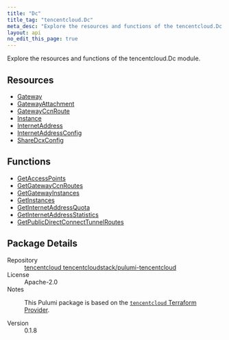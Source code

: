 ```yaml
---
title: "Dc"
title_tag: "tencentcloud.Dc"
meta_desc: "Explore the resources and functions of the tencentcloud.Dc module."
layout: api
no_edit_this_page: true
---
```


<!-- WARNING: this file was generated by Pulumi Docs Generator. -->
<!-- Do not edit by hand unless you're certain you know what you are doing! -->

Explore the resources and functions of the tencentcloud.Dc module.

<h2 id="resources">Resources</h2>
<ul class="api">
    <li><a href="gateway/" title="Gateway"><span class="api-symbol api-symbol--resource"></span>Gateway</a></li>
    <li><a href="gatewayattachment/" title="GatewayAttachment"><span class="api-symbol api-symbol--resource"></span>GatewayAttachment</a></li>
    <li><a href="gatewayccnroute/" title="GatewayCcnRoute"><span class="api-symbol api-symbol--resource"></span>GatewayCcnRoute</a></li>
    <li><a href="instance/" title="Instance"><span class="api-symbol api-symbol--resource"></span>Instance</a></li>
    <li><a href="internetaddress/" title="InternetAddress"><span class="api-symbol api-symbol--resource"></span>InternetAddress</a></li>
    <li><a href="internetaddressconfig/" title="InternetAddressConfig"><span class="api-symbol api-symbol--resource"></span>InternetAddressConfig</a></li>
    <li><a href="sharedcxconfig/" title="ShareDcxConfig"><span class="api-symbol api-symbol--resource"></span>ShareDcxConfig</a></li>
</ul>

<h2 id="functions">Functions</h2>
<ul class="api">
    <li><a href="getaccesspoints/" title="GetAccessPoints"><span class="api-symbol api-symbol--function"></span>GetAccessPoints</a></li>
    <li><a href="getgatewayccnroutes/" title="GetGatewayCcnRoutes"><span class="api-symbol api-symbol--function"></span>GetGatewayCcnRoutes</a></li>
    <li><a href="getgatewayinstances/" title="GetGatewayInstances"><span class="api-symbol api-symbol--function"></span>GetGatewayInstances</a></li>
    <li><a href="getinstances/" title="GetInstances"><span class="api-symbol api-symbol--function"></span>GetInstances</a></li>
    <li><a href="getinternetaddressquota/" title="GetInternetAddressQuota"><span class="api-symbol api-symbol--function"></span>GetInternetAddressQuota</a></li>
    <li><a href="getinternetaddressstatistics/" title="GetInternetAddressStatistics"><span class="api-symbol api-symbol--function"></span>GetInternetAddressStatistics</a></li>
    <li><a href="getpublicdirectconnecttunnelroutes/" title="GetPublicDirectConnectTunnelRoutes"><span class="api-symbol api-symbol--function"></span>GetPublicDirectConnectTunnelRoutes</a></li>
</ul>

<h2 id="package-details">Package Details</h2>
<dl class="package-details">
	<dt>Repository</dt>
	<dd><a href="https://github.com/tencentcloudstack/pulumi-tencentcloud">tencentcloud tencentcloudstack/pulumi-tencentcloud</a></dd>
	<dt>License</dt>
	<dd>Apache-2.0</dd>
	<dt>Notes</dt>
	<dd><p>This Pulumi package is based on the <a href="https://github.com/tencentcloudstack/terraform-provider-tencentcloud"><code>tencentcloud</code> Terraform Provider</a>.</p>
</dd>
	<dt>Version</dt>
	<dd>0.1.8</dd>
</dl>

